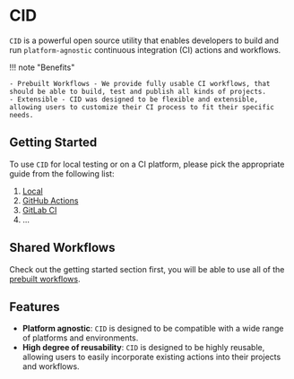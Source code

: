 # CID

`CID` is a powerful open source utility that enables developers to build and run `platform-agnostic` continuous integration (CI) actions and workflows.

!!! note "Benefits"

    - Prebuilt Workflows - We provide fully usable CI workflows, that should be able to build, test and publish all kinds of projects.
    - Extensible - CID was designed to be flexible and extensible, allowing users to customize their CI process to fit their specific needs.

## Getting Started

To use `CID` for local testing or on a CI platform, please pick the appropriate guide from the following list:

1. [Local](usage/local.md)
2. [GitHub Actions](usage/githubactions.md)
3. [GitLab CI](usage/gitlab.md)
4. ...

## Shared Workflows

Check out the getting started section first, you will be able to use all of the [prebuilt workflows](workflows).

## Features

- **Platform agnostic**: `CID` is designed to be compatible with a wide range of platforms and environments.
- **High degree of reusability**: `CID` is designed to be highly reusable, allowing users to easily incorporate existing actions into their projects and workflows.
